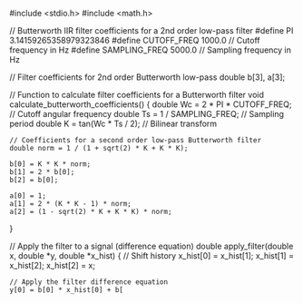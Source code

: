 #include <stdio.h>
#include <math.h>

// Butterworth IIR filter coefficients for a 2nd order low-pass filter
#define PI 3.14159265358979323846
#define CUTOFF_FREQ 1000.0  // Cutoff frequency in Hz
#define SAMPLING_FREQ 5000.0  // Sampling frequency in Hz

// Filter coefficients for 2nd order Butterworth low-pass
double b[3], a[3];

// Function to calculate filter coefficients for a Butterworth filter
void calculate_butterworth_coefficients() {
    double Wc = 2 * PI * CUTOFF_FREQ;  // Cutoff angular frequency
    double Ts = 1 / SAMPLING_FREQ;     // Sampling period
    double K = tan(Wc * Ts / 2);       // Bilinear transform

    // Coefficients for a second order low-pass Butterworth filter
    double norm = 1 / (1 + sqrt(2) * K + K * K);
    
    b[0] = K * K * norm;
    b[1] = 2 * b[0];
    b[2] = b[0];
    
    a[0] = 1;
    a[1] = 2 * (K * K - 1) * norm;
    a[2] = (1 - sqrt(2) * K + K * K) * norm;
}

// Apply the filter to a signal (difference equation)
double apply_filter(double x, double *y, double *x_hist) {
    // Shift history
    x_hist[0] = x_hist[1];
    x_hist[1] = x_hist[2];
    x_hist[2] = x;
    
    // Apply the filter difference equation
    y[0] = b[0] * x_hist[0] + b[

